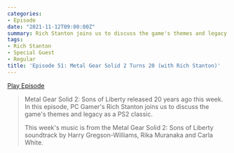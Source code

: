 ```yaml
---
categories:
- Episode
date: "2021-11-12T09:00:00Z"
summary: Rich Stanton joins us to discuss the game's themes and legacy as a PS2 classic.
tags:
- Rich Stanton
- Special Guest
- Regular
title: 'Episode 51: Metal Gear Solid 2 Turns 20 (with Rich Stanton)'
---
```


[Play Episode](https://shows.acast.com/the-back-page-a-video-games-podcast/episodes/6249ec71be92a6001320e9a7)

> Metal Gear Solid 2: Sons of Liberty released 20 years ago this week. In this episode, PC Gamer's Rich Stanton joins us to discuss the game's themes and legacy as a PS2 classic.
>
> This week's music is from the Metal Gear Solid 2: Sons of Liberty soundtrack by Harry Gregson-Williams, Rika Muranaka and Carla White.